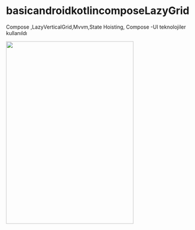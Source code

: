 # basicandroidkotlincomposeLazyGrid
Compose ,LazyVerticalGrid,Mvvm,State Hoisting, Compose -UI  teknolojiler kullanıldı
<tr>
  <td>
<img src="https://user-images.githubusercontent.com/56538177/199308344-7fa2b34d-cf67-44cc-9d8e-832debef2345.png"  width="350" height="500">
    </td>
 <td>
 </tr>
